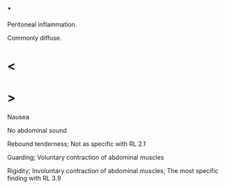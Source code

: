 # .

Peritoneal inflammation.

Commonly diffuse.

# <

# >

Nausea

No abdominal sound

Rebound tenderness; Not as specific with RL 2.1

Guarding; Voluntary contraction of abdominal muscles

Rigidity; Involuntary contraction of abdominal muscles; The most specific finding with RL 3.9
